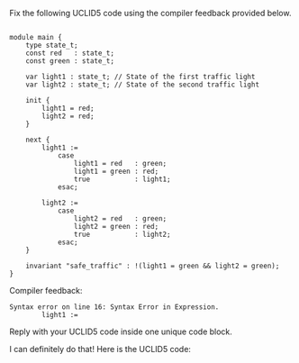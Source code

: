 
Fix the following UCLID5 code using the compiler feedback provided below.

```

module main {
    type state_t;
    const red   : state_t;
    const green : state_t;

    var light1 : state_t; // State of the first traffic light
    var light2 : state_t; // State of the second traffic light
    
    init {
        light1 = red;
        light2 = red;
    }
    
    next {
        light1 := 
            case 
                light1 = red   : green;
                light1 = green : red;
                true           : light1;
            esac;

        light2 := 
            case 
                light2 = red   : green;
                light2 = green : red;
                true           : light2;
            esac;
    }
    
    invariant "safe_traffic" : !(light1 = green && light2 = green);
}
```

Compiler feedback:

```
Syntax error on line 16: Syntax Error in Expression.
        light1 := 

```
Reply with your UCLID5 code inside one unique code block.

I can definitely do that! Here is the UCLID5 code:
```
